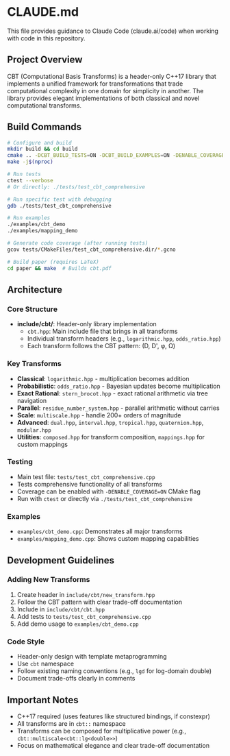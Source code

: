 # CLAUDE.md

This file provides guidance to Claude Code (claude.ai/code) when working with code in this repository.

## Project Overview

CBT (Computational Basis Transforms) is a header-only C++17 library that implements a unified framework for transformations that trade computational complexity in one domain for simplicity in another. The library provides elegant implementations of both classical and novel computational transforms.

## Build Commands

```bash
# Configure and build
mkdir build && cd build
cmake .. -DCBT_BUILD_TESTS=ON -DCBT_BUILD_EXAMPLES=ON -DENABLE_COVERAGE=ON
make -j$(nproc)

# Run tests
ctest --verbose
# Or directly: ./tests/test_cbt_comprehensive

# Run specific test with debugging
gdb ./tests/test_cbt_comprehensive

# Run examples
./examples/cbt_demo
./examples/mapping_demo

# Generate code coverage (after running tests)
gcov tests/CMakeFiles/test_cbt_comprehensive.dir/*.gcno

# Build paper (requires LaTeX)
cd paper && make  # Builds cbt.pdf
```

## Architecture

### Core Structure
- **include/cbt/**: Header-only library implementation
  - `cbt.hpp`: Main include file that brings in all transforms
  - Individual transform headers (e.g., `logarithmic.hpp`, `odds_ratio.hpp`)
  - Each transform follows the CBT pattern: (D, D', φ, Ω)

### Key Transforms
- **Classical**: `logarithmic.hpp` - multiplication becomes addition
- **Probabilistic**: `odds_ratio.hpp` - Bayesian updates become multiplication  
- **Exact Rational**: `stern_brocot.hpp` - exact rational arithmetic via tree navigation
- **Parallel**: `residue_number_system.hpp` - parallel arithmetic without carries
- **Scale**: `multiscale.hpp` - handle 200+ orders of magnitude
- **Advanced**: `dual.hpp`, `interval.hpp`, `tropical.hpp`, `quaternion.hpp`, `modular.hpp`
- **Utilities**: `composed.hpp` for transform composition, `mappings.hpp` for custom mappings

### Testing
- Main test file: `tests/test_cbt_comprehensive.cpp`
- Tests comprehensive functionality of all transforms
- Coverage can be enabled with `-DENABLE_COVERAGE=ON` CMake flag
- Run with `ctest` or directly via `./tests/test_cbt_comprehensive`

### Examples
- `examples/cbt_demo.cpp`: Demonstrates all major transforms
- `examples/mapping_demo.cpp`: Shows custom mapping capabilities

## Development Guidelines

### Adding New Transforms
1. Create header in `include/cbt/new_transform.hpp`
2. Follow the CBT pattern with clear trade-off documentation
3. Include in `include/cbt/cbt.hpp`
4. Add tests to `tests/test_cbt_comprehensive.cpp`
5. Add demo usage to `examples/cbt_demo.cpp`

### Code Style
- Header-only design with template metaprogramming
- Use `cbt` namespace
- Follow existing naming conventions (e.g., `lgd` for log-domain double)
- Document trade-offs clearly in comments

## Important Notes
- C++17 required (uses features like structured bindings, if constexpr)
- All transforms are in `cbt::` namespace
- Transforms can be composed for multiplicative power (e.g., `cbt::multiscale<cbt::lg<double>>`)
- Focus on mathematical elegance and clear trade-off documentation